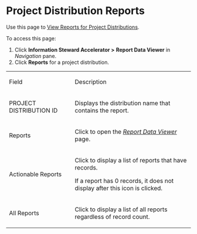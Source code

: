 # Project Distribution Reports

<div class="use">

Use this page to [View Reports for Project
Distributions](../Use_Cases/View_Reports_for_Project_Distributions).

</div>

To access this page:

1.  Click **Information Steward Accelerator \>**
    <span style="font-weight: bold;">Report Data Viewer</span> in
    *Navigation* pane.
2.  Click <span style="font-weight: bold;">Reports</span> for a project
    distribution.

<table>
<tbody>
<tr class="odd">
<td><p>Field</p></td>
<td><p>Description</p></td>
</tr>
<tr class="even">
<td><p>PROJECT DISTRIBUTION ID</p></td>
<td><p>Displays the distribution name that contains the report.</p></td>
</tr>
<tr class="odd">
<td><p>Reports</p></td>
<td><p>Click to open the <span style="font-style: italic;"><a href="Report_Data_Viewer">Report Data Viewer</a></span> page.</p></td>
</tr>
<tr class="even">
<td><p>Actionable Reports</p></td>
<td><p>Click to display a list of reports that have records.</p>
<p>If a report has 0 records, it does not display after this icon is clicked.</p></td>
</tr>
<tr class="odd">
<td><p>All Reports</p></td>
<td><p>Click to display a list of all reports regardless of record count.</p></td>
</tr>
</tbody>
</table>
